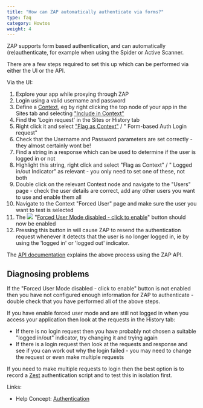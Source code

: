 ```yaml
---
title: "How can ZAP automatically authenticate via forms?"
type: faq
category: Howtos
weight: 4
---
```


ZAP supports form based authentication, and can automatically
(re)authenticate, for example when using the Spider or Active Scanner.

There are a few steps required to set this up which can be performed via
either the UI or the API.

Via the UI:

  1. Explore your app while proxying through ZAP
  2. Login using a valid username and password
  3. Define a [Context](/docs/desktop/start/features/contexts/), eg by right clicking the top node of your app in the Sites tab and selecting ["Include in Context"](/docs/desktop/ui/tabs/sites/#include-in-context)
  4. Find the 'Login request' in the Sites or History tab
  5. Right click it and select ["Flag as Context"](/docs/desktop/ui/tabs/sites/#flag-as-context) / " Form-based Auth Login request"
  6. Check that the Username and Password parameters are set correctly - they almost certainly wont be!
  7. Find a string in a response which can be used to determine if the user is logged in or not
  8. Highlight this string, right click and select "Flag as Context" / " Logged in/out Indicator" as relevant - you only need to set one of these, not both
  9. Double click on the relevant Context node and navigate to the "Users" page - check the user details are correct, add any other users you want to use and enable them all
  10. Navigate to the Context "Forced User" page and make sure the user you want to test is selected
  11. The ![](/docs/desktop/images/fugue/forcedUserOff.png) "[Forced User Mode disabled - click to enable](/docs/desktop/ui/tltoolbar/#--forced-user-mode-on--off)" button should now be enabled
  12. Pressing this button in will cause ZAP to resend the authentication request whenever it detects that the user is no longer logged in, ie by using the 'logged in' or 'logged out' indicator.

The [API documentation](/docs/api/#form-based-authentication) explains the above process using the ZAP API.

##  Diagnosing problems

If the "Forced User Mode disabled - click to enable" button is not enabled
then you have not configured enough information for ZAP to authenticate -
double check that you have performed all of the above steps.

If you have enable forced user mode and are still not logged in when you
access your application then look at the requests in the History tab:

  * If there is no login request then you have probably not chosen a suitable "logged in/out" indicator, try changing it and trying again
  * If there is a login request then look at the requests and response and see if you can work out why the login failed - you may need to change the request or even make multiple requests

If you need to make multiple requests to login then the best option is to
record a [Zest](/docs/desktop/addons/zest/) authentication script and to test this in isolation first.

Links:

  * Help Concept: [Authentication](/docs/desktop/start/features/authentication/)
